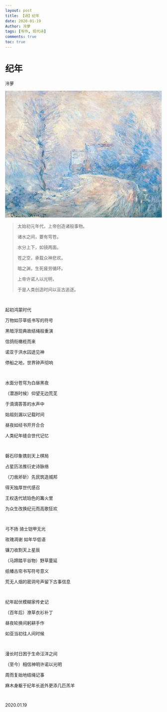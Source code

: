 ```yaml
---
layout: post
title: 【诗】纪年
date: 2020-01-19
Author: 泠萝 
tags: [写作, 现代诗]
comments: true
toc: true
---
```

# 纪年

泠萝

![](..\images\1698844226030.png)

> 太始初元年代，上帝创造诸般事物。
>
> 诸水之间，要有穹苍。
>
> 水分上下，如镜两面。
>
> 苍之空，承载众神悲欢。
>
> 暗之渊，生死疲劳循环。
>
> 上帝许诺人以光明，
>
> 于是人类创造时间以亘古追逐。

<br/>

起初鸿蒙时代

万物如莎草纸书写的符号

黑暗浮现典故结绳般重演

信鸽衔橄榄而来

诺亚于洪水囚途见神

停船之地，世界钟声彻响

<br/>

水面分苍穹为白昼黑夜

（潜游时候）仰望无边荒芜

于滴滴答答的水声中

始祖刻漏以记载时间

昼夜如经书开开合合

人类纪年缝合世代记忆

<br/>

磐石印象镌刻天上棋局

占星历法推衍史诗脉络

（刀凿斧斫）先民筑造城邦

得天独厚世代感召

王权迭代琥珀色的篝火里

为众生改换纪元而高歌狂欢

<br/>

弓不扬 骑士铠甲无光

玫瑰凋谢 如年华低语

镰刀收割天上星辰

（马蹄踏平谷物）野草蔓延

纸幡古帘书写符号意义

荒无人烟的密洞号声留下古事信息

<br/>

纪年起伏模糊家传史记

（百年后）潦草衣衫补丁

昼夜轮换间躬耕手作

如亚当初往人间时候

<br/>

漫长时日困于生命汪洋之间

（至今）相信神明许诺以光明

周而复始地结绳记事

麻木身躯于纪年长逝外更添几匹羔羊

<br/>

2020.01.19
